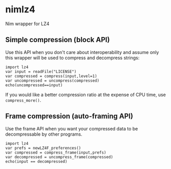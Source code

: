 # nimlz4
Nim wrapper for LZ4

## Simple compression (block API)
Use this API when you don't care about interoperability and assume only
this wrapper will be used to compress and decompress strings:

    import lz4
    var input = readFile("LICENSE")
    var compressed = compress(input,level=1)
    var uncompressed = uncompress(compressed)
    echo(uncompressed==input)

If you would like a better compression ratio
at the expense of CPU time, use `compress_more()`. 

## Frame compression (auto-framing API)
Use the frame API when you want your compressed data to be
decompressable by other programs.

    import lz4
    var prefs = newLZ4F_preferences()
    var compressed = compress_frame(input,prefs)
    var decompressed = uncompress_frame(compressed)
    echo(input == decompressed)
